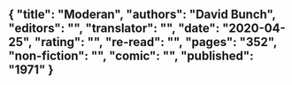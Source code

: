 {
 "title": "Moderan",
 "authors": "David Bunch",
 "editors": "",
 "translator": "",
 "date": "2020-04-25",
 "rating": "",
 "re-read": "",
 "pages": "352",
 "non-fiction": "",
 "comic": "",
 "published": "1971"
}
---

